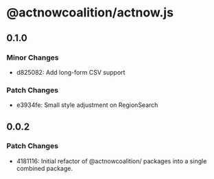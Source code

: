 # @actnowcoalition/actnow.js

## 0.1.0

### Minor Changes

- d825082: Add long-form CSV support

### Patch Changes

- e3934fe: Small style adjustment on RegionSearch

## 0.0.2

### Patch Changes

- 4181116: Initial refactor of @actnowcoalition/ packages into a single combined package.

